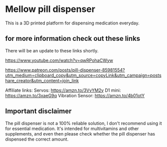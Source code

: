 
# Mellow pill dispenser
This is a 3D printed platform for dispensing medication everyday.

## for more information check out these links
There will be an update to these links shortly.

https://www.youtube.com/watch?v=qwRPohaCWyw


https://www.patreon.com/posts/pill-dispenser-85981554?utm_medium=clipboard_copy&utm_source=copyLink&utm_campaign=postshare_creator&utm_content=join_link
  
Affiliate links:
Servos: https://amzn.to/3VvYM2y
D1 mini: https://amzn.to/3xaeG9q
Vibration Sensor: https://amzn.to/4b01otY

## Important disclaimer
The pill dispenser is not a 100% reliable solution, I don't recommend using it for essential medication.
It's intended for multivitamins and other supplements, and even then please check whether the pill dispenser has 
dispensed the correct amount.
